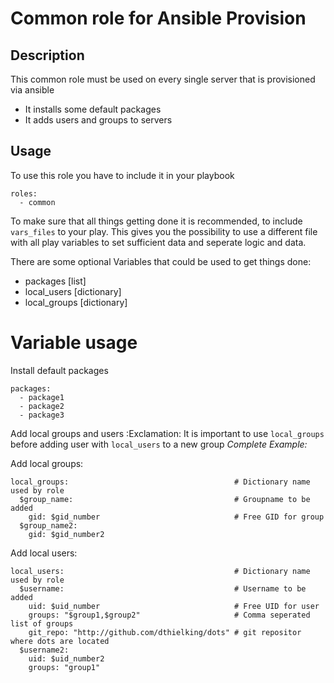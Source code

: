 # Common role for Ansible Provision
## Description
This common role must be used on every single server that is provisioned via ansible
- It installs some default packages
- It adds users and groups to servers

## Usage
To use this role you have to include it in your playbook
```
roles:
  - common
```

To make sure that all things getting done it is recommended, to include `vars_files` to your play. This gives you the possibility to use a different file with all play variables to set sufficient data and seperate logic and data.

There are some optional Variables that could be used to get things done:
- packages       [list]
- local_users    [dictionary]
- local_groups   [dictionary]

# Variable usage

Install default packages
```
packages:
  - package1
  - package2
  - package3
```

Add local groups and users
:Exclamation: It is important to use `local_groups` before adding user with `local_users` to a new group
*Complete Example:*

Add local groups:
```
local_groups:                                     # Dictionary name used by role
  $group_name:                                    # Groupname to be added
    gid: $gid_number                              # Free GID for group
  $group_name2:
    gid: $gid_number2
```

Add local users:
```
local_users:                                      # Dictionary name used by role
  $username:                                      # Username to be added
    uid: $uid_number                              # Free UID for user
    groups: "$group1,$group2"                     # Comma seperated list of groups
    git_repo: "http://github.com/dthielking/dots" # git repositor where dots are located
  $username2:
    uid: $uid_number2
    groups: "group1"
```
